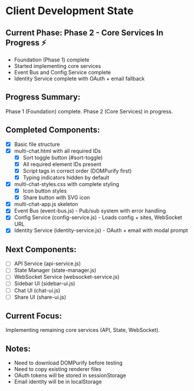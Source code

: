 # Client Development State

## Current Phase: Phase 2 - Core Services In Progress ⚡
- Foundation (Phase 1) complete
- Started implementing core services
- Event Bus and Config Service complete
- Identity Service complete with OAuth + email fallback

## Progress Summary:
Phase 1 (Foundation) complete. Phase 2 (Core Services) in progress.

## Completed Components:
- [x] Basic file structure
- [x] multi-chat.html with all required IDs
  - [x] Sort toggle button (#sort-toggle)
  - [x] All required element IDs present
  - [x] Script tags in correct order (DOMPurify first)
  - [x] Typing indicators hidden by default
- [x] multi-chat-styles.css with complete styling
  - [x] Icon button styles
  - [x] Share button with SVG icon
- [x] multi-chat-app.js skeleton
- [x] Event Bus (event-bus.js) - Pub/sub system with error handling
- [x] Config Service (config-service.js) - Loads config + sites, WebSocket URL
- [x] Identity Service (identity-service.js) - OAuth + email with modal prompt

## Next Components:
- [ ] API Service (api-service.js)
- [ ] State Manager (state-manager.js)
- [ ] WebSocket Service (websocket-service.js)
- [ ] Sidebar UI (sidebar-ui.js)
- [ ] Chat UI (chat-ui.js)
- [ ] Share UI (share-ui.js)

## Current Focus:
Implementing remaining core services (API, State, WebSocket).

## Notes:
- Need to download DOMPurify before testing
- Need to copy existing renderer files
- OAuth tokens will be stored in sessionStorage
- Email identity will be in localStorage